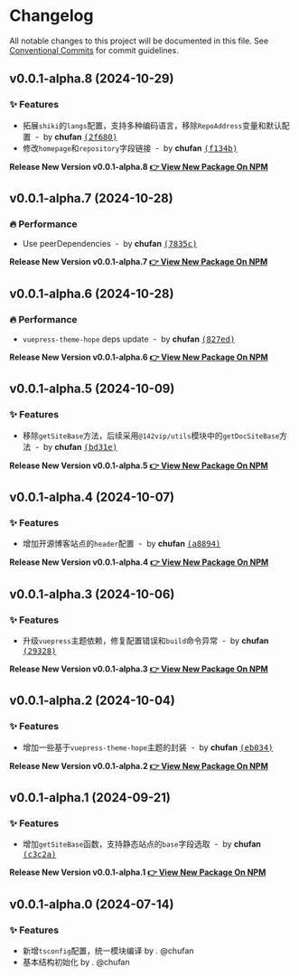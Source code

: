 # Changelog

All notable changes to this project will be documented in this file.
See [Conventional Commits](https://conventionalcommits.org) for commit guidelines.

## v0.0.1-alpha.8 (2024-10-29)

### ✨ Features

- 拓展`shiki`的`langs`配置，支持多种编码语言，移除`RepoAddress`变量和默认配置 &nbsp;-&nbsp; by **chufan** [<samp>(2f680)</samp>](https://github.com/142vip/core-x/commit/2f68013)
- 修改`homepage`和`repository`字段链接 &nbsp;-&nbsp; by **chufan** [<samp>(f134b)</samp>](https://github.com/142vip/core-x/commit/f134bf6)

**Release New Version v0.0.1-alpha.8 [👉 View New Package On NPM](https://www.npmjs.com/package/@142vip/vuepress)**

## v0.0.1-alpha.7 (2024-10-28)

### 🔥 Performance

- Use peerDependencies &nbsp;-&nbsp; by **chufan** [<samp>(7835c)</samp>](https://github.com/142vip/core-x/commit/7835cba)

**Release New Version v0.0.1-alpha.7 [👉 View New Package On NPM](https://www.npmjs.com/package/@142vip/vuepress)**

## v0.0.1-alpha.6 (2024-10-28)

### 🔥 Performance

- `vuepress-theme-hope` deps update &nbsp;-&nbsp; by **chufan** [<samp>(827ed)</samp>](https://github.com/142vip/core-x/commit/827ed55)

**Release New Version v0.0.1-alpha.6 [👉 View New Package On NPM](https://www.npmjs.com/package/@142vip/vuepress)**

## v0.0.1-alpha.5 (2024-10-09)

### ✨ Features

- 移除`getSiteBase`方法，后续采用`@142vip/utils`模块中的`getDocSiteBase`方法 &nbsp;-&nbsp; by **chufan** [<samp>(bd31e)</samp>](https://github.com/142vip/core-x/commit/bd31eac)

**Release New Version v0.0.1-alpha.5 [👉 View New Package On NPM](https://www.npmjs.com/package/@142vip/vuepress)**

## v0.0.1-alpha.4 (2024-10-07)

### ✨ Features

- 增加开源博客站点的`header`配置 &nbsp;-&nbsp; by **chufan** [<samp>(a8894)</samp>](https://github.com/142vip/core-x/commit/a8894aa)

**Release New Version v0.0.1-alpha.4 [👉 View New Package On NPM](https://www.npmjs.com/package/@142vip/vuepress)**

## v0.0.1-alpha.3 (2024-10-06)

### ✨ Features

- 升级`vuepress`主题依赖，修复配置错误和`build`命令异常 &nbsp;-&nbsp; by **chufan** [<samp>(29328)</samp>](https://github.com/142vip/core-x/commit/293280a)

**Release New Version v0.0.1-alpha.3 [👉 View New Package On NPM](https://www.npmjs.com/package/@142vip/vuepress)**

## v0.0.1-alpha.2 (2024-10-04)

### ✨ Features

- 增加一些基于`vuepress-theme-hope`主题的封装 &nbsp;-&nbsp; by **chufan** [<samp>(eb034)</samp>](https://github.com/142vip/core-x/commit/eb0341b)

**Release New Version v0.0.1-alpha.2 [👉 View New Package On NPM](https://www.npmjs.com/package/@142vip/vuepress)**

## v0.0.1-alpha.1 (2024-09-21)

### ✨ Features

- 增加`getSiteBase`函数，支持静态站点的`base`字段选取 &nbsp;-&nbsp; by **chufan** [<samp>(c3c2a)</samp>](https://github.com/142vip/core-x/commit/c3c2a77)

**Release New Version v0.0.1-alpha.1 [👉 View New Package On NPM](https://www.npmjs.com/package/@142vip/vuepress)**

## v0.0.1-alpha.0 (2024-07-14)

### ✨ Features

- 新增`tsconfig`配置，统一模块编译 by . @chufan
- 基本结构初始化  by . @chufan
